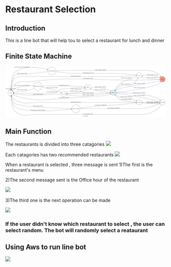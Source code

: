 # Restaurant Selection 
## Introduction 
This is a line bot that will help tou to select a restaurant for lunch and dinner 

## Finite State Machine 
![](./fsm.png)

## Main Function 
The restaurants is divided into three catagories
![](https://i.imgur.com/BvvPQbP.jpg)

Each catagories has two recommended restaurants 
![](https://i.imgur.com/9UJGo4w.jpg)

When a restaurant is selected , three message is sent
1)The first is the restaurant's menu

2)The second message sent is the Office hour of the restaurant 

![](https://i.imgur.com/wKs6ivT.jpg)

3)The third one is the next operation can be made

![](https://i.imgur.com/IK3mAgd.jpg)


### If the user didn't know which restaurant to select , the user can select random. The bot will randomly select a reataurant 

## Using Aws to run line bot 
![](https://i.imgur.com/91x91tF.png)
